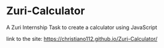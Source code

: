 # Zuri-Calculator
A Zuri Internship Task to create a calculator using JavaScript


link to the site: https://christiano112.github.io/Zuri-Calculator/
